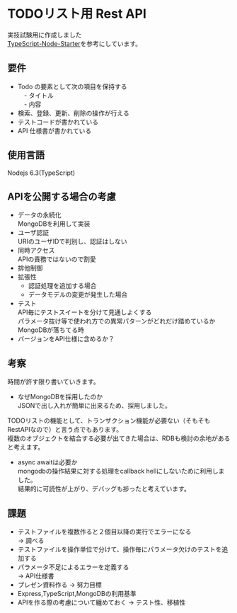 # TODOリスト用 Rest API
実技試験用に作成しました  
[TypeScript-Node-Starter](https://github.com/Microsoft/TypeScript-Node-Starter)を参考にしています。

## 要件
- Todo の要素として次の項目を保持する  
　- タイトル  
　- 内容  
- 検索、登録、更新、削除の操作が行える  
- テストコードが書かれている  
- API 仕様書が書かれている  

## 使用言語
Nodejs 6.3(TypeScript)

## APIを公開する場合の考慮
- データの永続化  
MongoDBを利用して実装  
- ユーザ認証  
URIのユーザIDで判別し、認証はしない  
- 同時アクセス  
APIの責務ではないので割愛
- 排他制御  
- 拡張性  
  - 認証処理を追加する場合  
  - データモデルの変更が発生した場合  
- テスト  
API毎にテストスイートを分けて見通しよくする  
パラメータ抜け等で使われ方での異常パターンがどれだけ踏めているか  
MongoDBが落ちてる時  
- バージョンをAPI仕様に含めるか？  



## 考察
時間が許す限り書いていきます。
- なぜMongoDBを採用したのか  
JSONで出し入れが簡単に出来るため、採用しました。  

TODOリストの機能として、トランザクション機能が必要ない（そもそもRestAPIなので）と言う点でもあります。  
複数のオブジェクトを結合する必要が出てきた場合は、RDBも検討の余地があると考えます。  

- async awaitは必要か  
mongodbの操作結果に対する処理をcallback hellにしないために利用しました。  
結果的に可読性が上がり、デバッグも捗ったと考えています。  

## 課題
- テストファイルを複数作ると２個目以降の実行でエラーになる  
  -> 調べる
- テストファイルを操作単位で分けて、操作毎にパラメータ欠けのテストを追加する  
- パラメータ不足によるエラーを定義する  
  -> API仕様書
- プレゼン資料作る
  -> 努力目標
- Express,TypeScript,MongoDBの利用基準
- APIを作る際の考慮について纏めておく
  -> テスト性、移植性